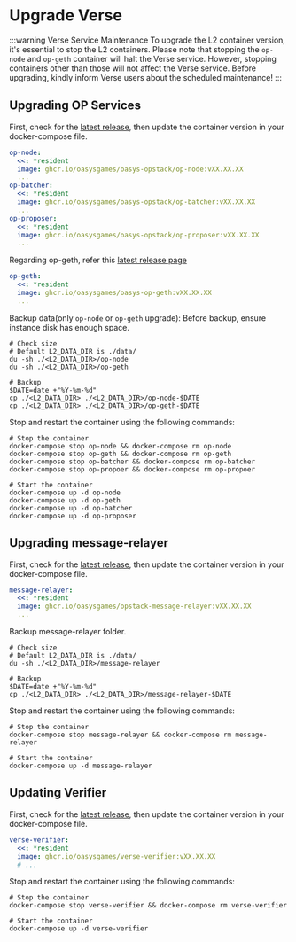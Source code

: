 # Upgrade Verse
:::warning Verse Service Maintenance
To upgrade the L2 container version, it's essential to stop the L2 containers. Please note that stopping the `op-node` and `op-geth` container will halt the Verse service. However, stopping containers other than those will not affect the Verse service. Before upgrading, kindly inform Verse users about the scheduled maintenance!
:::

## Upgrading OP Services
First, check for the [latest release](https://github.com/oasysgames/oasys-opstack/releases), then update the container version in your docker-compose file.
```yml
op-node:
  <<: *resident
  image: ghcr.io/oasysgames/oasys-opstack/op-node:vXX.XX.XX
  ...
op-batcher:
  <<: *resident
  image: ghcr.io/oasysgames/oasys-opstack/op-batcher:vXX.XX.XX
  ...
op-proposer:
  <<: *resident
  image: ghcr.io/oasysgames/oasys-opstack/op-proposer:vXX.XX.XX
  ...
```
Regarding op-geth, refer this [latest release page](https://github.com/oasysgames/oasys-op-geth/releases)
```yml
op-geth:
  <<: *resident
  image: ghcr.io/oasysgames/oasys-op-geth:vXX.XX.XX
  ...
```
Backup data(only `op-node` or `op-geth` upgrade):
Before backup, ensure instance disk has enough space.
```shell
# Check size
# Default L2_DATA_DIR is ./data/
du -sh ./<L2_DATA_DIR>/op-node
du -sh ./<L2_DATA_DIR>/op-geth

# Backup
$DATE=date +"%Y-%m-%d"
cp ./<L2_DATA_DIR> ./<L2_DATA_DIR>/op-node-$DATE
cp ./<L2_DATA_DIR> ./<L2_DATA_DIR>/op-geth-$DATE
```
Stop and restart the container using the following commands:
```shell
# Stop the container
docker-compose stop op-node && docker-compose rm op-node
docker-compose stop op-geth && docker-compose rm op-geth
docker-compose stop op-batcher && docker-compose rm op-batcher
docker-compose stop op-propoer && docker-compose rm op-propoer

# Start the container
docker-compose up -d op-node
docker-compose up -d op-geth
docker-compose up -d op-batcher
docker-compose up -d op-proposer
```

## Upgrading message-relayer
First, check for the [latest release](https://github.com/oasysgames/opstack-message-relayer/releases), then update the container version in your docker-compose file.
```yml
message-relayer:
  <<: *resident
  image: ghcr.io/oasysgames/opstack-message-relayer:vXX.XX.XX
  ...
```
Backup message-relayer folder.
```shell
# Check size
# Default L2_DATA_DIR is ./data/
du -sh ./<L2_DATA_DIR>/message-relayer

# Backup
$DATE=date +"%Y-%m-%d"
cp ./<L2_DATA_DIR> ./<L2_DATA_DIR>/message-relayer-$DATE
```
Stop and restart the container using the following commands:
```shell
# Stop the container
docker-compose stop message-relayer && docker-compose rm message-relayer

# Start the container
docker-compose up -d message-relayer
```

## Updating Verifier
First, check for the [latest release](https://github.com/oasysgames/verse-verifier/releases), then update the container version in your docker-compose file.
```yml
verse-verifier:
  <<: *resident
  image: ghcr.io/oasysgames/verse-verifier:vXX.XX.XX
  # ...
```
Stop and restart the container using the following commands:
```shell
# Stop the container
docker-compose stop verse-verifier && docker-compose rm verse-verifier

# Start the container
docker-compose up -d verse-verifier
```